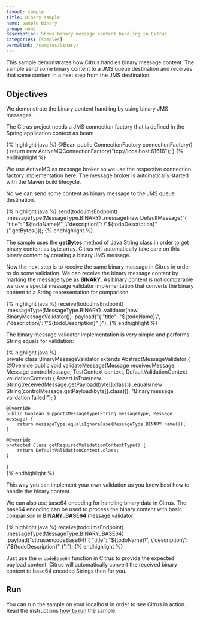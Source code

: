```yaml
---
layout: sample
title: Binary sample
name: sample-binary
group: none
description: Shows binary message content handling in Citrus
categories: [samples]
permalink: /samples/binary/
---
```


This sample demonstrates how Citrus handles binary message content. The sample send some binary content to a JMS queue destination and receives
that same content in a next step from the JMS destination.

Objectives
---------

We demonstrate the binary content handling by using binary JMS messages.

The Citrus project needs a JMS connection factory that is defined in the Spring application context as bean:

{% highlight java %}
@Bean
public ConnectionFactory connectionFactory() {
    return new ActiveMQConnectionFactory("tcp://localhost:61616");
}
{% endhighlight %}
    
We use ActiveMQ as message broker so we use the respective connection factory implementation here. The message broker is automatically
started with the Maven build lifecycle.
    
No we can send some content as binary message to the JMS queue destination.
    
{% highlight java %}
send(todoJmsEndpoint)
    .messageType(MessageType.BINARY)
    .message(new DefaultMessage("{ \"title\": \"${todoName}\", \"description\": \"${todoDescription}\" }".getBytes()));
{% endhighlight %}
        
The sample uses the **getBytes** method of Java String class in order to get binary content as byte array. Citrus will automatically
take care on this binary content by creating a binary JMS message.

Now the next step is to receive the same binary message in Citrus in order to do some validation. We can receive the binary message content
by marking the message type as **BINARY**. As binary content is not comparable we use a special message validator implementation that converts the
binary content to a String representation for comparison.

{% highlight java %}
receive(todoJmsEndpoint)
    .messageType(MessageType.BINARY)
    .validator(new BinaryMessageValidator())
    .payload("{ \"title\": \"${todoName}\", \"description\": \"${todoDescription}\" }");
{% endhighlight %}
        
The binary message validator implementation is very simple and performs String equals for validation:

{% highlight java %}    
private class BinaryMessageValidator extends AbstractMessageValidator<DefaultValidationContext> {
    @Override
    public void validateMessage(Message receivedMessage, Message controlMessage,
                                TestContext context, DefaultValidationContext validationContext) {
        Assert.isTrue(new String(receivedMessage.getPayload(byte[].class))
                .equals(new String(controlMessage.getPayload(byte[].class))), "Binary message validation failed!");
    }

    @Override
    public boolean supportsMessageType(String messageType, Message message) {
        return messageType.equalsIgnoreCase(MessageType.BINARY.name());
    }

    @Override
    protected Class getRequiredValidationContextType() {
        return DefaultValidationContext.class;
    }
}    
{% endhighlight %}

This way you can implement your own validation as you know best how to handle the binary content.

We can also use base64 encoding for handling binary data in Citrus. The base64 encoding can be used to process the binary content
with basic comparison in **BINARY_BASE64** message validator:

{% highlight java %}
receive(todoJmsEndpoint)
    .messageType(MessageType.BINARY_BASE64)
    .payload("citrus:encodeBase64('{ \"title\": \"${todoName}\", \"description\": \"${todoDescription}\" }')");
{% endhighlight %}
        
Just use the `encodeBase64` function in Citrus to provide the expected payload content. Citrus will automatically convert the received 
binary content to base64 encoded Strings then for you.    
                
Run
---------

You can run the sample on your localhost in order to see Citrus in action. Read the instructions [how to run](/samples/run/) the sample.